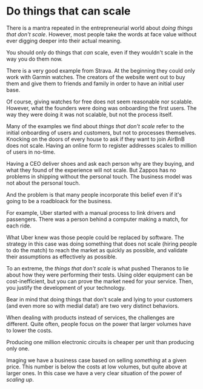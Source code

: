 # Do things that can scale

There is a mantra repeated in the entrepreneurial world about *doing things that don't scale*. However, most people take the words at face value without ever digging deeper into their actual meaning. 

You should only do things that *can* scale, even if they wouldn't scale in the way you do them now. 

There is a very good example from Strava. At the beginning they could only work with Garmin watches. The creators of the website went out to buy them and give them to friends and family in order to have an initial user base. 

Of course, giving watches for free does not seem reasonable nor scalable. However, what the founders were doing was onboarding the first users. The way they were doing it was not scalable, but not the process itself. 

Many of the examples we find about *things that don't scale* refer to the initial onboarding of users and customers, but not to processes themselves. Knocking on the doors of every house to ask if they want to join AirBnB does not scale. Having an online form to register addresses scales to million of users in no-time. 

Having a CEO deliver shoes and ask each person why are they buying, and what they found of the experience will not scale. But Zappos has no problems in shipping without the personal touch. The business model was not about the personal touch. 

And the problem is that many people incorporate this belief even if it's going to be a roadbloack for the business. 

For example, Uber started with a manual process to link drivers and passengers. There was a person behind a computer making a match, for each ride. 

What Uber knew was those people could be replaced by software. The strategy in this case was doing something that does not scale (hiring people to do the match) to reach the market as quickly as possible, and validate their assumptions as effectively as possible. 

To an extreme, the *things that don't scale* is what pushed Theranos to lie about how they were performing their tests. Using older equipment can be cost-inefficient, but you can prove the market need for your service. Then, you justify the development of your technology. 

Bear in mind that doing things that don't scale and lying to your customers (and even more so with medial data!) are two very distinct behaviors. 

When dealing with products instead of services, the challenges are different. Quite often, people focus on the power that larger volumes have to lower the costs. 

Producing one million electronic circuits is cheaper per unit than producing only one. 

Imaging we have a business case based on selling *something* at a given price. This number is below the costs at low volumes, but quite above at larger ones. In this case we have a very clear situation of the power of *scaling up*. 


